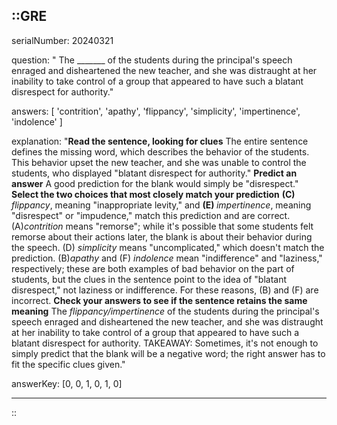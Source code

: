 ::GRE
---

serialNumber: 20240321

question: " The _______ of the students during the principal's speech enraged and disheartened the new teacher, and she was distraught at her inability to take control of a group that appeared to have such a blatant disrespect for authority."

answers: [
  'contrition',
  'apathy',
  'flippancy',
  'simplicity',
  'impertinence',
  'indolence'
]

explanation: "<strong>Read the sentence, looking for clues</strong> The entire sentence defines the missing word, which describes the behavior of the students. This behavior upset the new teacher, and she was unable to control the students, who displayed \"blatant disrespect for authority.\" <strong>Predict an answer</strong> A good prediction for the blank would simply be \"disrespect.\" <strong>Select the two choices that most closely match your prediction</strong> <strong>(C) </strong><i>flippancy</i>, meaning \"inappropriate levity,\" and <strong>(E) </strong><i>impertinence</i>, meaning \"disrespect\" or \"impudence,\" match this prediction and are correct. (A)<strong></strong><i>contrition</i> means \"remorse\"; while it's possible that some students felt remorse about their actions later, the blank is about their behavior during the speech. (D) <i>simplicity</i> means \"uncomplicated,\" which doesn't match the prediction. (B)<strong></strong><i>apathy</i> and (F) <i>indolence</i> mean \"indifference\" and \"laziness,\" respectively; these are both examples of bad behavior on the part of students, but the clues in the sentence point to the idea of \"blatant disrespect,\" not laziness or indifference. For these reasons, (B) and (F) are incorrect. <strong>Check your answers to see if the sentence retains the same meaning</strong> The <i>flippancy/impertinence</i> of the students during the principal's speech enraged and disheartened the new teacher, and she was distraught at her inability to take control of a group that appeared to have such a blatant disrespect for authority. TAKEAWAY: Sometimes, it's not enough to simply predict that the blank will be a negative word; the right answer has to fit the specific clues given."

answerKey: [0, 0, 1, 0, 1, 0]

---
::